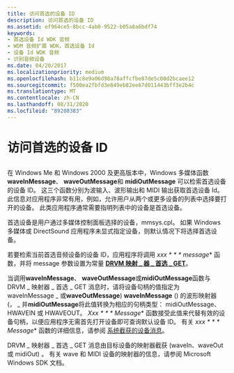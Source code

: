 ```yaml
---
title: 访问首选的设备 ID
description: 访问首选的设备 ID
ms.assetid: ef964ce5-8bcc-4ab0-9522-b05a8a6bdf74
keywords:
- 首选设备 Id WDK 音频
- WDM 音频扩展 WDK，首选设备 Id
- 设备 Id WDK 音频
- 识别音频设备
ms.date: 04/20/2017
ms.localizationpriority: medium
ms.openlocfilehash: b11c8e9a06d98a78affcfbe87de5c00d2bcaee12
ms.sourcegitcommit: f500ea2fbfd3e849eb82ee67d011443bff3e2b4c
ms.translationtype: MT
ms.contentlocale: zh-CN
ms.lasthandoff: 08/31/2020
ms.locfileid: "89208383"
---
```

# <a name="accessing-the-preferred-device-id"></a>访问首选的设备 ID


## <span id="accessing_the_preferred_device_id"></span><span id="ACCESSING_THE_PREFERRED_DEVICE_ID"></span>


在 Windows Me 和 Windows 2000 及更高版本中，Windows 多媒体函数 **waveInMessage**、 **waveOutMessage**和 **midiOutMessage** 可以检索首选设备的设备 ID。 这三个函数分别为波输入、波形输出和 MIDI 输出获取首选设备 Id。 此信息对应用程序非常有用，例如，允许用户从两个或更多设备的列表中选择要打开的设备。 此类应用程序通常需要指明列表中的设备是首选设备。

首选设备是用户通过多媒体控制面板选择的设备，mmsys.cpl。 如果 Windows 多媒体或 DirectSound 应用程序未显式指定设备，则默认情况下将选择首选设备。

若要检索当前首选音频设备的设备 ID，应用程序将调用 *xxx * * * message** 函数，并将 message 参数设置为常量 [**DRVM 映射 \_ 器 \_ 首选 \_ GET**](/previous-versions/windows/hardware/drivers/ff536362(v=vs.85))。

当调用**waveInMessage**、 **waveOutMessage**或**midiOutMessage**函数与 DRVM \_ 映射器 \_ 首选 \_ GET 消息时，请将设备句柄的值指定为 waveInMessage \_ 或**waveOutMessage**) **waveInMessage** () 的波形映射器 (， \_ 并**midiOutMessage**将此值转换为相应的句柄类型： midiOutMessage、HWAVEIN 或 HWAVEOUT。 *Xxx * * * Message** 函数接受此值来代替有效的设备句柄，以便应用程序无需首先打开设备即可查询默认设备 ID。 有关 *xxx * * * Message** 函数的详细信息，请参阅 [系统截获的设备消息](system-intercepted-device-messages.md)。

DRVM \_ 映射器 \_ 首选 \_ GET 消息由目标设备的映射器截获 (waveIn、waveOut 或 midiOut) 。 有关 wave 和 MIDI 设备的映射器的信息，请参阅 Microsoft Windows SDK 文档。

 

